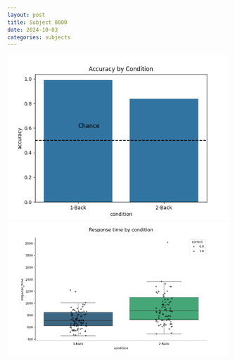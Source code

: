 ```yaml
---
layout: post
title: Subject 8000
date: 2024-10-03
categories: subjects
---
```


![](data/8000/run-2/8000_ATS_acc.png)
![](data/8000/run-2/8000_ATS_rt.png)
